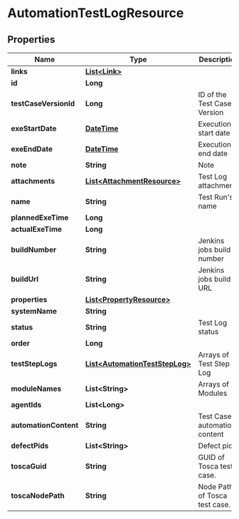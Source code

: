 
# AutomationTestLogResource

## Properties
Name | Type | Description | Notes
------------ | ------------- | ------------- | -------------
**links** | [**List&lt;Link&gt;**](Link.md) |  |  [optional]
**id** | **Long** |  |  [optional]
**testCaseVersionId** | **Long** | ID of the Test Case Version |  [optional]
**exeStartDate** | [**DateTime**](DateTime.md) | Execution start date | 
**exeEndDate** | [**DateTime**](DateTime.md) | Execution end date | 
**note** | **String** | Note |  [optional]
**attachments** | [**List&lt;AttachmentResource&gt;**](AttachmentResource.md) | Test Log attachments |  [optional]
**name** | **String** | Test Run&#39;s name |  [optional]
**plannedExeTime** | **Long** |  |  [optional]
**actualExeTime** | **Long** |  |  [optional]
**buildNumber** | **String** | Jenkins jobs build number |  [optional]
**buildUrl** | **String** | Jenkins jobs build URL |  [optional]
**properties** | [**List&lt;PropertyResource&gt;**](PropertyResource.md) |  |  [optional]
**systemName** | **String** |  |  [optional]
**status** | **String** | Test Log status |  [optional]
**order** | **Long** |  |  [optional]
**testStepLogs** | [**List&lt;AutomationTestStepLog&gt;**](AutomationTestStepLog.md) | Arrays of Test Step Log |  [optional]
**moduleNames** | **List&lt;String&gt;** | Arrays of Modules |  [optional]
**agentIds** | **List&lt;Long&gt;** |  |  [optional]
**automationContent** | **String** | Test Case&#39;s automation content |  [optional]
**defectPids** | **List&lt;String&gt;** | Defect pids |  [optional]
**toscaGuid** | **String** | GUID of Tosca test case. |  [optional]
**toscaNodePath** | **String** | Node Path of Tosca test case. |  [optional]



